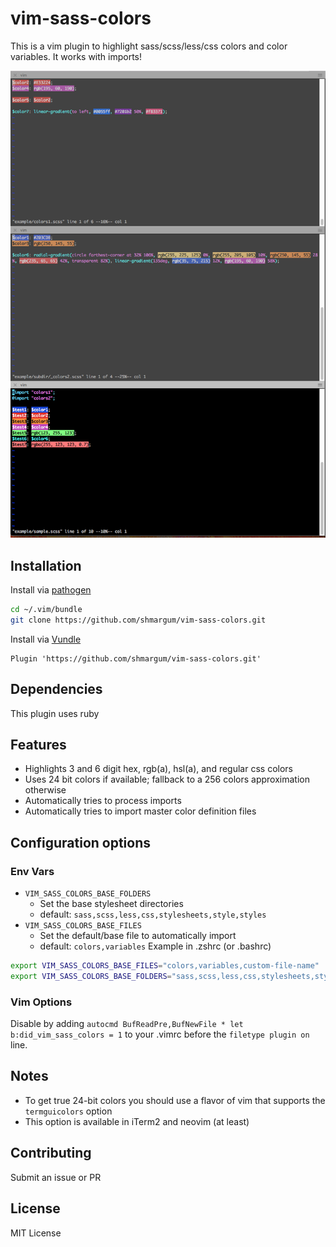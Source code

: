 vim-sass-colors
===============

This is a vim plugin to highlight sass/scss/less/css colors and color variables.  It works with imports!

![vim sass colors sample](https://raw.githubusercontent.com/shmargum/vim-sass-colors/master/vim-sass-color-sample-7.png)

## Installation

Install via [pathogen](https://github.com/tpope/vim-pathogen)
```bash
cd ~/.vim/bundle
git clone https://github.com/shmargum/vim-sass-colors.git
```

Install via [Vundle](https://github.com/VundleVim/Vundle.vim)
```vim
Plugin 'https://github.com/shmargum/vim-sass-colors.git'
```

## Dependencies
This plugin uses ruby

## Features
* Highlights 3 and 6 digit hex, rgb(a), hsl(a), and regular css colors
* Uses 24 bit colors if available; fallback to a 256 colors approximation otherwise
* Automatically tries to process imports
* Automatically tries to import master color definition files

## Configuration options
### Env Vars
* `VIM_SASS_COLORS_BASE_FOLDERS`
  * Set the base stylesheet directories
  * default: `sass,scss,less,css,stylesheets,style,styles`
* `VIM_SASS_COLORS_BASE_FILES`
  * Set the default/base file to automatically import
  * default: `colors,variables`
Example in .zshrc (or .bashrc)
```bash
export VIM_SASS_COLORS_BASE_FILES="colors,variables,custom-file-name"
export VIM_SASS_COLORS_BASE_FOLDERS="sass,scss,less,css,stylesheets,style,styles,custom-folder-name"
```
### Vim Options
Disable by adding `autocmd BufReadPre,BufNewFile * let b:did_vim_sass_colors = 1` to your .vimrc before the `filetype plugin on` line.

## Notes
* To get true 24-bit colors you should use a flavor of vim that supports the `termguicolors` option
* This option is available in iTerm2 and neovim (at least)

## Contributing
Submit an issue or PR

## License
MIT License
